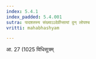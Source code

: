 ```yaml
---
index: 5.4.1
index_padded: 5.4.001
sutra: पादशतस्य संख्याऽऽदेर्वीप्सायां वुन् लोपश्च
vritti: mahabhashyam

---
```

 आ. 27 (1025 विधिसूत्रम् 
